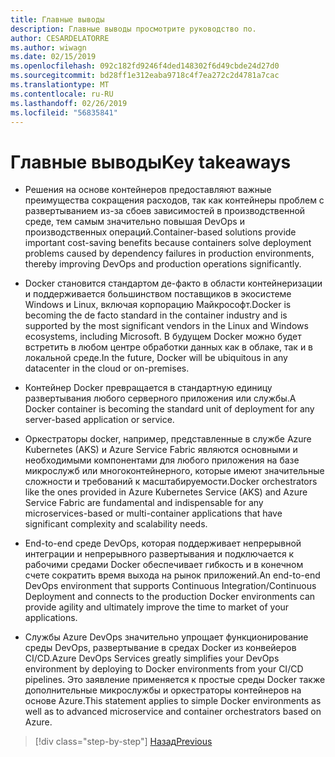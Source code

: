 ```yaml
---
title: Главные выводы
description: Главные выводы просмотрите руководство по.
author: CESARDELATORRE
ms.author: wiwagn
ms.date: 02/15/2019
ms.openlocfilehash: 092c182fd9246f4ded148302f6d49cbde24d27d0
ms.sourcegitcommit: bd28ff1e312eaba9718c4f7ea272c2d4781a7cac
ms.translationtype: MT
ms.contentlocale: ru-RU
ms.lasthandoff: 02/26/2019
ms.locfileid: "56835841"
---
```

# <a name="key-takeaways"></a><span data-ttu-id="73b3a-103">Главные выводы</span><span class="sxs-lookup"><span data-stu-id="73b3a-103">Key takeaways</span></span>

- <span data-ttu-id="73b3a-104">Решения на основе контейнеров предоставляют важные преимущества сокращения расходов, так как контейнеры проблем с развертыванием из-за сбоев зависимостей в производственной среде, тем самым значительно повышая DevOps и производственных операций.</span><span class="sxs-lookup"><span data-stu-id="73b3a-104">Container-based solutions provide important cost-saving benefits because containers solve deployment problems caused by dependency failures in production environments, thereby improving DevOps and production operations significantly.</span></span>

- <span data-ttu-id="73b3a-105">Docker становится стандартом де-факто в области контейнеризации и поддерживается большинством поставщиков в экосистеме Windows и Linux, включая корпорацию Майкрософт.</span><span class="sxs-lookup"><span data-stu-id="73b3a-105">Docker is becoming the de facto standard in the container industry and is supported by the most significant vendors in the Linux and Windows ecosystems, including Microsoft.</span></span> <span data-ttu-id="73b3a-106">В будущем Docker можно будет встретить в любом центре обработки данных как в облаке, так и в локальной среде.</span><span class="sxs-lookup"><span data-stu-id="73b3a-106">In the future, Docker will be ubiquitous in any datacenter in the cloud or on-premises.</span></span>

- <span data-ttu-id="73b3a-107">Контейнер Docker превращается в стандартную единицу развертывания любого серверного приложения или службы.</span><span class="sxs-lookup"><span data-stu-id="73b3a-107">A Docker container is becoming the standard unit of deployment for any server-based application or service.</span></span>

- <span data-ttu-id="73b3a-108">Оркестраторы docker, например, представленные в службе Azure Kubernetes (AKS) и Azure Service Fabric являются основными и необходимыми компонентами для любого приложения на базе микрослужб или многоконтейнерного, которые имеют значительные сложности и требований к масштабируемости.</span><span class="sxs-lookup"><span data-stu-id="73b3a-108">Docker orchestrators like the ones provided in Azure Kubernetes Service (AKS) and Azure Service Fabric are fundamental and indispensable for any microservices-based or multi-container applications that have significant complexity and scalability needs.</span></span>

- <span data-ttu-id="73b3a-109">End-to-end среде DevOps, которая поддерживает непрерывной интеграции и непрерывного развертывания и подключается к рабочими средами Docker обеспечивает гибкость и в конечном счете сократить время выхода на рынок приложений.</span><span class="sxs-lookup"><span data-stu-id="73b3a-109">An end-to-end DevOps environment that supports Continuous Integration/Continuous Deployment and connects to the production Docker environments can provide agility and ultimately improve the time to market of your applications.</span></span>

- <span data-ttu-id="73b3a-110">Службы Azure DevOps значительно упрощает функционирование среды DevOps, развертывание в средах Docker из конвейеров CI/CD.</span><span class="sxs-lookup"><span data-stu-id="73b3a-110">Azure DevOps Services greatly simplifies your DevOps environment by deploying to Docker environments from your CI/CD pipelines.</span></span> <span data-ttu-id="73b3a-111">Это заявление применяется к простые среды Docker также дополнительные микрослужбы и оркестраторы контейнеров на основе Azure.</span><span class="sxs-lookup"><span data-stu-id="73b3a-111">This statement applies to simple Docker environments as well as to advanced microservice and container orchestrators based on Azure.</span></span>

>[!div class="step-by-step"]
>[<span data-ttu-id="73b3a-112">Назад</span><span class="sxs-lookup"><span data-stu-id="73b3a-112">Previous</span></span>](../run-manage-monitor-docker-environments/monitor-containerized-application-services.md)
